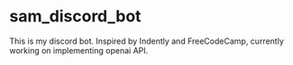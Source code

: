 # sam_discord_bot
This is my discord bot. Inspired by Indently and FreeCodeCamp, currently working on implementing openai API. 
